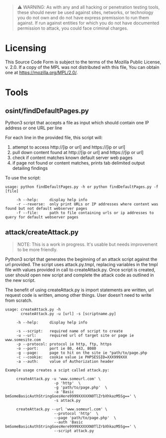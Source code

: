 > :warning: WARNING: As with any and all hacking or penetration testing tools, these should never be used against sites, networks, or technology you do not own and do not have express premission to run them against. If run against entities for which you do not have documented permission to attack, you could face criminal charges. 

# Licensing

This Source Code Form is subject to the terms of the Mozilla Public
License, v. 2.0. If a copy of the MPL was not distributed with this
file, You can obtain one at https://mozilla.org/MPL/2.0/.

# Tools

## osint/findDefaultPages.py 

Python3 script that accepts a file as input which should contain one IP address or one URL per line

For each line in the provided file, this script will:

1. attempt to access http://[ip or url] and https://[ip or url]
2. pull down content found at http://[ip or url] and https://[ip or url]
3. check if content matches known default server web pages
4. if page not found or content matches, prints tab delimited output detailing findings 

To use the script:
```
usage: python findDefaultPages.py -h or python findDefaultPages.py -f [file]

     -h --help:     display help info
     -r --reverse:  only print URLs or IP addresses where content was found but not default webserver pages
     -f --file:     path to file containing urls or ip addresses to query for default webserver pages
```
## attack/createAttack.py

> NOTE: This is a work in progress. It's usable but needs improvement to be more friendly.

Python3 script that generates the beginning of an attack script against the url provided. The script uses attack.py.tmpl, replacing variables in the tmpl file with values provided in call to createAttack.py. Once script is created, user should open new script and complete the attack code as outlined in the new script. 

The benefit of using createAttack.py is import statements are written, url request code is written, among other things. User doesn't need to write from scratch.

```
usage: createAttack.py -h
       createAttack.py -u [url] -s [scriptname.py]

     -h --help:     display help info

     -s --script:   required name of script to create
     -u --url:      required url of target site or page ie www.somesite.com
     -p --protocol: protocol ie http, ftp, https
     -o --port:     port ie 80, 443, 8080
     -g --page:     page to hit on the site ie "path/to/page.php
     -c --cookie:   cookie value ie PHPSESSID=XXX999XXX
     -a --auth:     value of Authorization header

Example usage creates a scipt called attack.py:

     createAttack.py -u 'www.someurl.com' \
                      -p 'http'  \
                      -g 'path/to/page.php'  \
                      -a 'Basic bmSomeBasicAuthStringGoesHere9999XXXXXN0TlZrbXhkazM5Sg==' \
                      -s attack.py

     createAttack.py --url 'www.someurl.com' \
                      --protocol 'http'  \
                      --page 'path/to/page.php'  \
                      --auth 'Basic bmSomeBasicAuthStringGoesHere9999XXXXXN0TlZrbXhkazM5Sg==' \
                      --script attack.py


```
